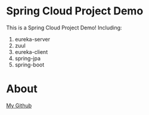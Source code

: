 # Spring Cloud Project Demo
This is a Spring Cloud Project Demo! Including:  
1. eureka-server
2. zuul
3. eureka-client
4. spring-jpa
5. spring-boot

# About 
[My Github](http://www.github.com/Chengpanfei)